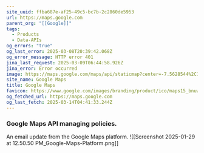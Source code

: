 ```yaml
---
site_uuid: ffba687e-af25-49c5-bc7b-2c2860de5953
url: https://maps.google.com
parent_org: "[[Google]]"
tags:
  - Products
  - Data-APIs
og_errors: "true"
og_last_error: 2025-03-08T20:39:42.068Z
og_error_message: HTTP error 401
jina_last_request: 2025-03-09T06:44:58.926Z
jina_error: Error occurred
image: https://maps.google.com/maps/api/staticmap?center=-7.5628544%2C110.8148224&zoom=14&size=900x900&language=en&sensor=false&client=google-maps-frontend&signature=EYypi8iUTI52jV-MGhVF7Ps_1E4
site_name: Google Maps
title: Google Maps
favicon: https://www.google.com/images/branding/product/ico/maps15_bnuw3a_32dp.ico
og_fetched_url: https://maps.google.com
og_last_fetch: 2025-03-14T04:41:33.244Z
---
```


### Google Maps API managing policies. 
An email update from the Google Maps platform.
![[Screenshot 2025-01-29 at 12.50.50 PM_Google-Maps-Platform.png]]
